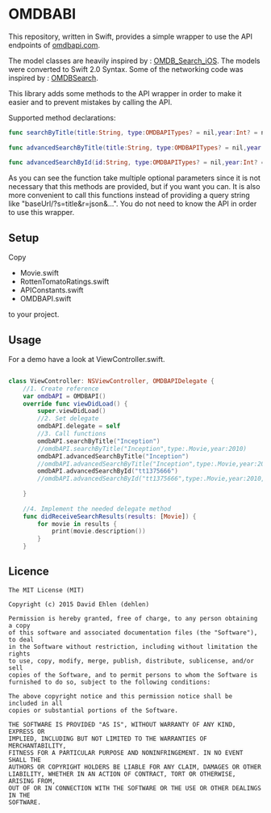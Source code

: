 # OMDBABI

This repository, written in Swift, provides a simple wrapper to use the API endpoints of [omdbapi.com](http://omdbapi.com).

The model classes are heavily inspired by : [OMDB_Search_iOS](https://github.com/gpaz/OMDB_Search_iOS/tree/master/OMDbSearch). The models were converted to Swift 2.0 Syntax.
Some of the networking code was inspired by : [OMDBSearch](https://github.com/jeremyfrick/OMDB-Search/tree/master/OMDB%20Search). 

This library adds some methods to the API wrapper in order to make it easier and to prevent mistakes by calling the API.

Supported method declarations:
```swift
func searchByTitle(title:String, type:OMDBAPITypes? = nil,year:Int? = nil)
    
func advancedSearchByTitle(title:String, type:OMDBAPITypes? = nil,year:Int? = nil, fullPlot:Bool? = false,tomatoes:Bool? = false)
	
func advancedSearchById(id:String, type:OMDBAPITypes? = nil,year:Int? = nil, fullPlot:Bool? = false,tomatoes:Bool? = false)

```

As you can see the function take multiple optional parameters since it is not necessary that this methods are provided, but if you want you can. It is also more convenient to call this functions instead of providing a query string like "baseUrl/?s=title&r=json&...". You do not need to know the API in order to use this wrapper.

## Setup
Copy 

- Movie.swift
- RottenTomatoRatings.swift
- APIConstants.swift
- OMDBAPI.swift

to your project.

## Usage

For a demo have a look at ViewController.swift.

```swift

class ViewController: NSViewController, OMDBAPIDelegate {
    //1. Create reference
    var omdbAPI = OMDBAPI()
    override func viewDidLoad() {
        super.viewDidLoad()
        //2. Set delegate
        omdbAPI.delegate = self
        //3. Call functions
        omdbAPI.searchByTitle("Inception")
        //omdbAPI.searchByTitle("Inception",type:.Movie,year:2010)
        omdbAPI.advancedSearchByTitle("Inception")
        //omdbAPI.advancedSearchByTitle("Inception",type:.Movie,year:2010,fullPlot:true, tomatoes:true)
        omdbAPI.advancedSearchById("tt1375666")
        //omdbAPI.advancedSearchById("tt1375666",type:.Movie,year:2010,fullPlot:true, tomatoes:true)
       
    }
    
    //4. Implement the needed delegate method
    func didReceiveSearchResults(results: [Movie]) {
        for movie in results {
            print(movie.description())
        }
    }


```

## Licence #
```
The MIT License (MIT)

Copyright (c) 2015 David Ehlen (dehlen)

Permission is hereby granted, free of charge, to any person obtaining a copy
of this software and associated documentation files (the "Software"), to deal
in the Software without restriction, including without limitation the rights
to use, copy, modify, merge, publish, distribute, sublicense, and/or sell
copies of the Software, and to permit persons to whom the Software is
furnished to do so, subject to the following conditions:

The above copyright notice and this permission notice shall be included in all
copies or substantial portions of the Software.

THE SOFTWARE IS PROVIDED "AS IS", WITHOUT WARRANTY OF ANY KIND, EXPRESS OR
IMPLIED, INCLUDING BUT NOT LIMITED TO THE WARRANTIES OF MERCHANTABILITY,
FITNESS FOR A PARTICULAR PURPOSE AND NONINFRINGEMENT. IN NO EVENT SHALL THE
AUTHORS OR COPYRIGHT HOLDERS BE LIABLE FOR ANY CLAIM, DAMAGES OR OTHER
LIABILITY, WHETHER IN AN ACTION OF CONTRACT, TORT OR OTHERWISE, ARISING FROM,
OUT OF OR IN CONNECTION WITH THE SOFTWARE OR THE USE OR OTHER DEALINGS IN THE
SOFTWARE.
```

